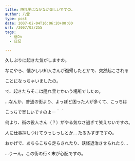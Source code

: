 ```yaml
---
title: 隠れ里はなかなか楽しいですの。
author: 八雲
type: post
date: 2007-02-04T16:06:20+00:00
url: /2007/02/255
tags:
  - 信On
  - 日記

---
```

久しぶりに起きた気がしますの。

なにやら、懐かしい知人さんが復帰したとかで、突然起こされる
  
ことになっちゃいましたの。

で、起きたらそこは隠れ里とかいう場所でしたの。

…なんか、普通の街より、よっぽど困った人が多くて、こっちは
  
こっちで楽しいですのよー＾＾
  
何より、街の役人さん（？）がやる気なさ過ぎて笑えないですの。
  
人に仕事押しつけてうっしっしとか… たるみすぎですの。
  
おかげで、あちらこちら走らされたり、妖怪退治させられたり…
  
…うーん。この街の行く末が心配ですの。
